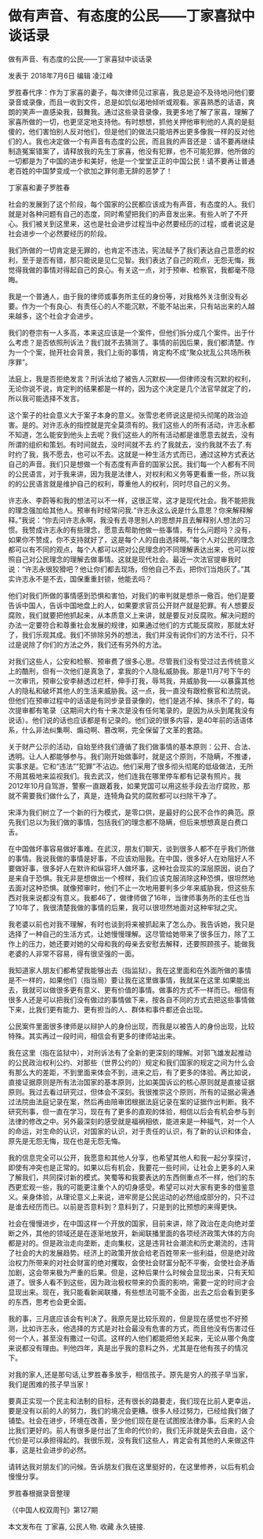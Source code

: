 # 做有声音、有态度的公民——丁家喜狱中谈话录

做有声音、有态度的公民——丁家喜狱中谈话录

发表于 2018年7月6日 编辑 凌江峰

罗胜春代序：作为丁家喜的妻子，每次律师见过家喜，我总是迫不及待地问他们要录音或录像，而且一收到文件，总是如饥似渴地倾听或观看。家喜熟悉的话语，爽朗的笑声一直感染我，鼓舞我。通过这些录音录像，我更多地了解了家喜，理解了家喜所做的一切，也更坚定地支持他。有时想想，抓他关押他审判他的人真的是挺傻的，他们害怕别人反对他们，但是他们的做法只能培养出更多像我一样的反对他们的人。我也决定做一个有声音有态度的公民，而且我的声音还是：请不要再继续制造冤案错案了，请释放我的先生丁家喜，他没有犯罪，也不可能犯罪，他所做的一切都是为了中国的进步和美好，他是一个堂堂正正的中国公民！请不要再让普通老百姓的中国梦变成一个欲加之罪何患无辞的恶梦了！



丁家喜和妻子罗胜春

社会的发展到了这个阶段，每个国家的公民都应该成为有声音，有态度的人。我们就是对各种问题有自己的态度，同时希望把我们的声音发出来。有些人听了不开心。我们被关到这里来，这也是社会进步过程当中必然要经历的过程，或者说这是社会进步一个必然要经历的阶段。

我们所做的一切肯定是无罪的，也肯定不违法，宪法赋予了我们表达自己意愿的权利，至于是否有错，那只能说是见仁见智。我们表达了自己的观点，无怨无悔，我觉得我做的事情对得起自己的良心。有关这一点，对于预审、检察官，我都毫不隐晦。

我是一个普通人，由于我的律师或事务所主任的身份等，对我格外关注倒没有必要。作为一个有良心、有责任心的人不能沉默，不能不站出来，只有站出来的人越来越多，这个社会才会进步。

我们的卷宗有一人多高，本来这应该是一个案件，但他们拆分成几个案件。出于什么考虑？是否依照刑诉法？我们就不去猜测了。事情的前因后果，我们都清楚。作为一个个案，抛开社会背景，我们上街的事情，肯定构不成“聚众扰乱公共场所秩序罪”。

法庭上，我是否拒绝发言？刑诉法给了被告人沉默权——但律师没有沉默的权利，无论你说不说，肯定判的结果都是一样的，因为这个决定是几个法官早就定了的，所以我可能选择不发言。

这个案子的社会意义大于案子本身的意义。张雪忠老师说这是彻头彻尾的政治迫害。是的。对许志永的指控就是完全莫须有的。我们这些人的所有活动，许志永都不知道，怎么能安到他头上去呢？我们这些人的所有活动都是谁愿意去就去，没有所谓的组织和策划。有时间就去，没时间就不去.约了我就去，没约我就不去了.有时约了我，我不愿去，也可以不去。这就是一种生活方式而已，通过这种方式表达自己的声音。我们只是想做一个有态度有声音的国家公民。我们每一个人都有不同的公民语言，对于我来讲，因为我是法律人，对权利和义务等更看重一些，所以我的的公民语言就是维护自己的权利，尊重他人的权利，同时尽自己的义务。

许志永、李蔚等和我的想法可以不一样，这很正常，这才是现代社会。我不能把我的理念强加给其他人。预审有时经常问我.“许志永这么说是什么意思？你来解释解释。”我说：“你去问许志永啊，我没有去寻思别人的思想并且去解释别人想法的习惯。我赞成许志永的有些理念，愿意去帮助他做一些事情，有什么问题吗？没有，如果你不赞成，你不支持就好了，这是每个人的自由选择啊。”每个人对公民的理念都可以有不同的观点，每个人都可以把对公民理念的不同理解表达出来，也可以按照自己对公民理念的理解去做事情。这就是现代社会。最近一次法官提审我时说：“许志永很狡猾吧？他让你们都去现场，但他自己不去，把你们当炮灰了。”其实许志永不是不去，国保重重封锁，他能去吗？

他们对我们所做的事情感到恐惧和害怕，对我们的审判就是想杀一儆百。他们是要告诉中国人，告诉中国地盘上的人，如果要求官员公开财产就是犯罪。有人想要反腐败，我们就要把他抓起来，从本质意义上来讲，就是要反对反腐败。解决问题的办法一定要符合和尊重社会发展的规律，如果通过他们的方式能反腐败，那就太好了，我们乐观其成。我们不排除另外的想法，我们并没有说你们的方法不行，只不过是说除了你们的方法之外，我们还有另外的方法。

对我们这些人，公安和检察、预审费了很多心思。尽管我们没有受过过去传统意义上的酷刑，但有一次他们是真急了，拿我的个人隐私威胁我。那是11月7号下午的一次审讯，预审公安李赫透过栏杆，伸手打我，辱骂我，并威胁我——以暴露其他人的隐私和破坏其他人的生活来威胁我。这一点，我一直没有跟检察官和法院说。但他们在预审过程中的话语是有同步录音录像的，他们是逃不掉、抹杀不了的，每次提审都有笔录（这期间大约有十来次是没有任何笔录的，是因为从头到尾我没有说话）。他们说的话也应该都是有记录的。他们说的很多内容，是40年前的话语体系，什么非法纠集啊、煽动啊、篡改啊，完全保留了文革的套路。

关于财产公示的活动，自始至终我们遵循了我们做事情的基本原则：公开、合法、透明。让人人都能够参与。我们刚开始做事时，就是这个原则，不隐瞒，不推诿，实事求是。它和“违法”“犯罪”不沾边。他们采用了很多彻头彻尾的低级做法，无所不用其极地来监视我们。我去武汉，他们连我在哪里停车都有记录有照片。我2012年10月自驾游，警察一直跟着我，如果党国可以用这些手段去治疗腐败，那就不需要我们做什么了，真是，连犄角旮旯的腐败都可以扫除干净了。

宋泽为我们树立了一个新的行为模式，是零口供，是最好的公民不合作的典范。原先我们总以为我们做的事情，包括我们的理念都不隐瞒，但后来想想真是白费口舌。

在中国做坏事容易做好事难。在武汉，朋友们聊天，谈到很多人都不在乎我们所做的事情。我说我做的事情是好事，不应该劝阻我。在中国，很多好人在劝阻好人不要做好事，很多好人在默许和纵容坏人做坏事，这种社会现实的深层原因，说白了是来自于恐惧。我无非是想做出一个榜样，我们应该克服消除这种恐惧，很坦然地去面对这种恐惧。就像预审时，他们不止一次地用要判多少年来威胁我，但这些东西对我来说都没有意义。我都46了，做律师做了16年，当律师事务所的主任也当了10年了，我很清楚我做的事情的后果，我可以很坦然地面对这种牢狱之灾。

我老婆以前也对我不理解，有时也谈到将来被抓起来了怎么办。我告诉她，我只是选择了一种自己的生活方式，让她慢慢理解。这尽管给她带来了很多压力，除了工作上的压力，她还要对她的父母和我的母亲去安慰去解释，还要照顾孩子。能做我老婆的人非常不容易，得有很坚强的一面。

我知道家人朋友们都希望我能够出去（指监狱）。我在这里面和在外面所做的事情是不一样的，如果他们（指当局）要让我在这里做事情，我就呆在这里.如果能出去，我就可以做很多更有意义、更有价值的事情。做事的方式不一样而已。相信有很多人还是可以把我们没有做过的事情做下来，按各自不同的方式去把这些事情做下来，比我们更有能力、更有担当的人、群体和事件都还会出现。

公民案件里面很多律师是以辩护人的身份出现，而我是以被告人的身份出现，比较特殊。其实再过一段时间，相信会有更多的律师站出来。

我在这里（指在监狱中），对刑诉法有了全新的更深刻的理解。对郭飞雄发起推动的公民政治权利公约、对那些（世界公约的）规定和我们国家的规定之间为什么会有那么大的差距，不到里面来体会不到，进来之后，有了更多的体验。再比如说，直接证据原则是所有法治国家的基本原则，比如美国诉讼的核心原则就是直接证据原则。我过去看过研究过，但体会不深刻。我很推崇这个原则，所有的证据必需通过法院由法庭记录在案，然后再由陪审团根据法庭记录在案的证据作出判断。我不研究刑事，但一直在学习，现在有了更多的直观的体验，相信以后会有机会参与到法律的修改之中。另外最深刻的感受就是福祸相依，能进来是一种福气，对一个人的命运，对生命的认识，对国家的认识，对于责任的认识，有了新的认识和体会，原先是无怨无悔，现在也是无怨无悔。

我的信息完全可以公开，我愿意和其他人分享，也希望其他人和我一起分享探讨，即使有冲突也是正常的。如果以后有机会，我要花一些时间，让社会上更多的人来了解我们，共同探讨新的模式。笑蜀等和我要表达的东西侧重点不一样，他们的东西更宏观一些，我的可能更注重个人的切身感受。希望可以对大家有更多的借鉴意义。亲身体验，从理论意义上来说，进牢房是公民运动的必然组成部分的，只不过是谁去经历而已。以前是否意料到？意料到了，只是到的比预想的来得更快。

社会在慢慢进步，在中国这样一个开放的国家，目前来讲，除了政治在走向绝对垄断之外，其他的领域还是在逐渐地放开，新闻联播里面的各项经济政策大体的方向都是对的。但是政治走向垄断，走向集权，这是违背社会潮流和历史潮流的，违背了社会的大的发展趋势。经济上的政策开放会给老百姓带来一些利益，但是绝对政治权力所带来的对社会财富的绝对攫取，会使社会财富分配不平衡，会使社会矛盾加剧，这会带来极为严重的后果。但是，这种后果什么时候会显现出来，只有天知道了。很多人看不到这些，因为政治极权带来的负面的影响，需要一定的时间才会显现出来。现在，我只能看新闻联播，有些想法可能不全面，出去之后会看到更多的东西，思考也会更全面。

我的事，三月底应该会有判决了。我原先是比较乐观的，但是现在感觉也不好预测，比如许志永，他选择的方式是对社会最没有危害的方式，而且他没有伤害过任何一个人，甚至没有撒过一句谎。这样的人他们都能把他关起来，无论从哪个角度来说都没有理由。判他四年，真是出乎我的意料之外，尤其是在他有孩子的情况下。

对我的家人,还是那句话,让罗胜春多放手，相信孩子。原先是穷人的孩子早当家，我们是困难的孩子早当家！

要真正实现一个民主和法制的目标，还有很长的路要走，我们现在比前人更幸运，要是没有以前的人的努力，我们的境况会更糟。很多人经过努力，已经给我们做了铺垫。社会在进步，环境在改善，至少他们现在是在试图按法律办事。后来的人会比我们更好的。前人有很多是付出了生命的代价的，我们无非就是失去自由，这个代价是可以承担得起的。我很乐观，没有我们这些人，肯定会有其他的人来做这件事，这是社会进步的必然。

请转达我对朋友们的问候。告诉朋友们我在这里挺好的，在这里修养，以后有机会慢慢分享。

罗胜春根据录音整理

（《中国人权双周刊》第127期

本文发布在 丁家喜, 公民人物. 收藏 永久链接.